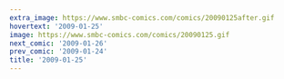 ```yaml
---
extra_image: https://www.smbc-comics.com/comics/20090125after.gif
hovertext: '2009-01-25'
image: https://www.smbc-comics.com/comics/20090125.gif
next_comic: '2009-01-26'
prev_comic: '2009-01-24'
title: '2009-01-25'
---
```


